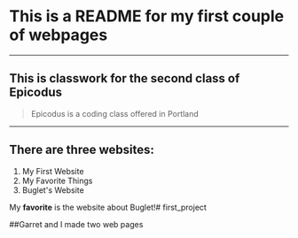 # This is a README for my first couple of webpages

----
## This is classwork for the second class of Epicodus

> Epicodus is a coding class offered in Portland

----
## There are three websites:
1. My First Website
2. My Favorite Things
3. Buglet's Website

My **favorite** is the website about Buglet!# first_project

##Garret and I made two web pages
